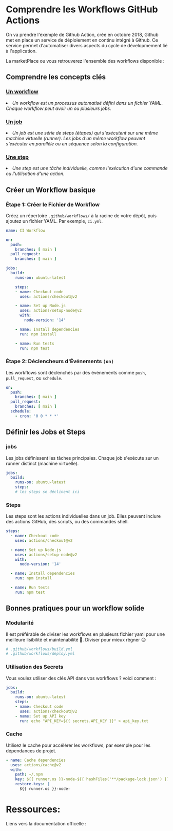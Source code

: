 # Comprendre les Workflows GitHub Actions

On va prendre l'exemple de Github Action, crée en octobre 2018, Github met en place un service de déploiement en continu intégré à Github. Ce service permet d'automatiser divers aspects du cycle de dévelopmement lié à l'application.

La marketPlace ou vous retrouverez l'ensemble des workflows disponible : <a href="https://github.com/marketplace?type=actions" target="_blank"><Badge type="tip" text="Documentation" /></a>
## Comprendre les concepts clés
### <u>Un workflow</u>
*<li>Un workflow est un processus automatisé défini dans un fichier YAML. Chaque workflow peut avoir un ou plusieurs jobs.</li>*

### <u>Un job</u>
*<li>Un job est une série de steps (étapes) qui s'exécutent sur une même machine virtuelle (runner). Les jobs d'un même workflow peuvent s'exécuter en parallèle ou en séquence selon la configuration.</li>*

### <u>Une step</u>
*<li>Une step est une tâche individuelle, comme l'exécution d'une commande ou l'utilisation d'une action.</li>*

## Créer un Workflow basique
### Étape 1: Créer le Fichier de Workflow
Créez un répertoire `.github/workflows/` à la racine de votre dépôt, puis ajoutez un fichier YAML. Par exemple, `ci.yml`.
```yaml
name: CI Workflow

on: 
  push:
    branches: [ main ]
  pull_request:
    branches: [ main ]

jobs:
  build:
    runs-on: ubuntu-latest

    steps:
    - name: Checkout code
      uses: actions/checkout@v2

    - name: Set up Node.js
      uses: actions/setup-node@v2
      with:
        node-version: '14'

    - name: Install dependencies
      run: npm install

    - name: Run tests
      run: npm test
```
### Étape 2: Déclencheurs d'Événements `(on)`
Les workflows sont déclenchés par des événements comme `push`, `pull_request`, ou `schedule`.

```yaml
on: 
  push:
    branches: [ main ]
  pull_request:
    branches: [ main ]
  schedule:
    - cron: '0 0 * * *'

```
## Définir les Jobs et Steps
### jobs
Les jobs définissent les tâches principales. Chaque job s'exécute sur un runner distinct (machine virtuelle).

```yaml
jobs:
  build:
    runs-on: ubuntu-latest
    steps: 
    # les steps se déclinent ici

```
### Steps
Les steps sont les actions individuelles dans un job. Elles peuvent inclure des actions GitHub, des scripts, ou des commandes shell.

```yaml
steps:
  - name: Checkout code
    uses: actions/checkout@v2

  - name: Set up Node.js
    uses: actions/setup-node@v2
    with:
      node-version: '14'

  - name: Install dependencies
    run: npm install

  - name: Run tests
    run: npm test

```

## Bonnes pratiques pour un workflow solide
### Modularité
Il est préférable de diviser les workflows en plusieurs fichier yaml pour une meilleure lisibilité et maintenabilité 💪. Diviser pour mieux règner 😉

```yaml
# .github/workflows/build.yml
# .github/workflows/deploy.yml
```

### Utilisation des Secrets
Vous voulez utiliser des clés API dans vos workflows ? voici comment :

```yaml
jobs:
  build:
    runs-on: ubuntu-latest
    steps:
    - name: Checkout code
      uses: actions/checkout@v2
    - name: Set up API key
      run: echo "API_KEY=${{ secrets.API_KEY }}" > api_key.txt
```

### Cache
Utilisez le cache pour accélérer les workflows, par exemple pour les dépendances de projet.

```yaml
- name: Cache dependencies
  uses: actions/cache@v2
  with:
    path: ~/.npm
    key: ${{ runner.os }}-node-${{ hashFiles('**/package-lock.json') }}
    restore-keys: |
      ${{ runner.os }}-node-
```
# Ressources: 
Liens vers la documentation officelle :<u><a href="docs.github.com/actions" target="_blank"><Badge type="info" text="Documentation" /></a></u>